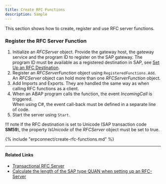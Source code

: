 ```yaml
---
title: Create RFC Functions
description: Sample
---
```


This section shows how to create, register and use RFC server functions.


### Register the RFC Server Function

1. Initialize an *RFCServer* object. Provide the gateway host, the gateway service and the program ID to register on the SAP gateway.
The program ID must be available as a registered destination in SAP, see [Set Up an RFC Destination](prerequisites.md). 
2. Register an *RFCServerFunction* object using `RegisteredFunctions.Add`.
An *RFCServer* object can hold more than one *RFCServerFunction* object.  
3. Add Imports and Exports. They are handled the same way as when calling RFC functions as a client. 
4. When an ABAP program calls the function, the event *IncomingCall* is triggered. <br>
When using C#, the event call-back must be defined in a separate line of code.  
5. Start the server using `Start`.

!!! note
    If the RFC destination is set to Unicode (SAP transaction code **SM59**), the property *IsUnicode* of the *RFCServer* object must be set to true.

{% include "erpconnect/create-rfc-functions.md" %}

*****
#### Related Links
- [Transactional RFC Server](../../samples/transactional-rfc-server.md)
- [Calculate the length of the SAP type QUAN when setting up an RFC-Server](../../samples/calculate-the-length-of-the-sap-type-quan--when-setting-up-an-rfc-server.md)
